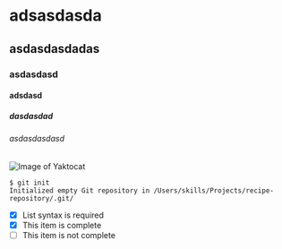 # adsasdasda
## asdasdasdadas
### asdasdasd
#### adsdasd
##### dasdasdad
###### asdasdasdasd

![Image of Yaktocat](https://octodex.github.com/images/yaktocat.png)


```
$ git init
Initialized empty Git repository in /Users/skills/Projects/recipe-repository/.git/
```


- [x] List syntax is required
- [x] This item is complete
- [ ] This item is not complete